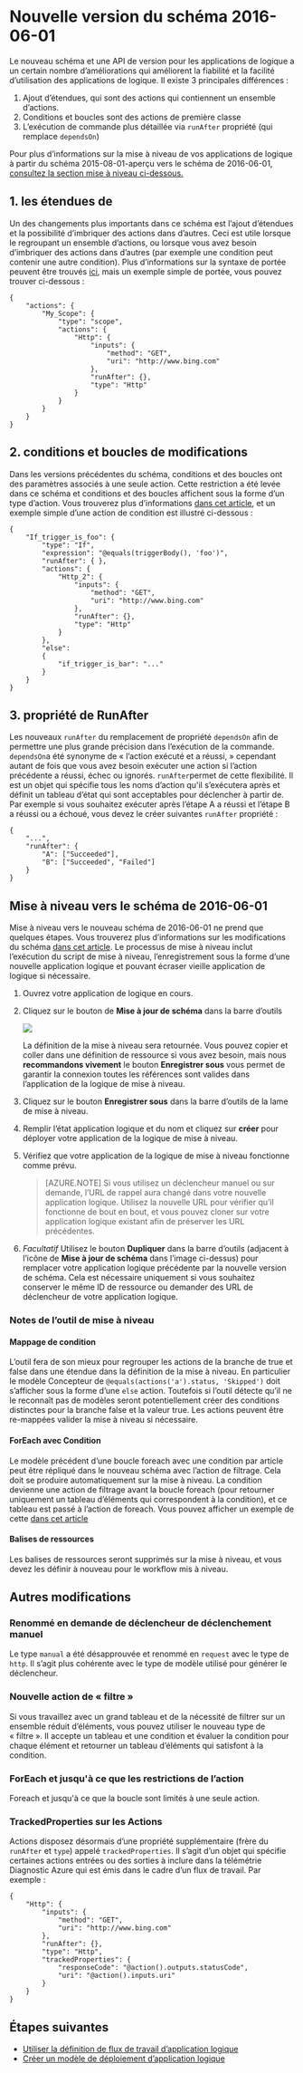 <properties 
    pageTitle="Nouvelle version du schéma 2016-06-01 | Microsoft Azure" 
    description="Apprenez à écrire la définition de JSON de la dernière version des applications de logique" 
    authors="jeffhollan" 
    manager="dwrede" 
    editor="" 
    services="logic-apps" 
    documentationCenter=""/>

<tags
    ms.service="logic-apps"
    ms.workload="integration"
    ms.tgt_pltfrm="na"
    ms.devlang="na"
    ms.topic="article"
    ms.date="07/25/2016"
    ms.author="jehollan"/>
    
# <a name="new-schema-version-2016-06-01"></a>Nouvelle version du schéma 2016-06-01

Le nouveau schéma et une API de version pour les applications de logique a un certain nombre d’améliorations qui améliorent la fiabilité et la facilité d’utilisation des applications de logique. Il existe 3 principales différences :

1. Ajout d’étendues, qui sont des actions qui contiennent un ensemble d’actions.
1. Conditions et boucles sont des actions de première classe
1. L’exécution de commande plus détaillée via `runAfter` propriété (qui remplace `dependsOn`)

Pour plus d’informations sur la mise à niveau de vos applications de logique à partir du schéma 2015-08-01-aperçu vers le schéma de 2016-06-01, [consultez la section mise à niveau ci-dessous.](#upgrading-to-2016-06-01-schema)


## <a name="1-scopes"></a>1. les étendues de

Un des changements plus importants dans ce schéma est l’ajout d’étendues et la possibilité d’imbriquer des actions dans d’autres.  Ceci est utile lorsque le regroupant un ensemble d’actions, ou lorsque vous avez besoin d’imbriquer des actions dans d’autres (par exemple une condition peut contenir une autre condition).  Plus d’informations sur la syntaxe de portée peuvent être trouvés [ici](app-service-logic-loops-and-scopes.md), mais un exemple simple de portée, vous pouvez trouver ci-dessous :


```
{
    "actions": {
        "My_Scope": {
            "type": "scope",
            "actions": {                
                "Http": {
                    "inputs": {
                        "method": "GET",
                        "uri": "http://www.bing.com"
                    },
                    "runAfter": {},
                    "type": "Http"
                }
            }
        }
    }
}
```

## <a name="2-conditions-and-loops-changes"></a>2. conditions et boucles de modifications

Dans les versions précédentes du schéma, conditions et des boucles ont des paramètres associés à une seule action.  Cette restriction a été levée dans ce schéma et conditions et des boucles affichent sous la forme d’un type d’action.  Vous trouverez plus d’informations [dans cet article](app-service-logic-loops-and-scopes.md), et un exemple simple d’une action de condition est illustré ci-dessous :

```
{
    "If_trigger_is_foo": {
        "type": "If",
        "expression": "@equals(triggerBody(), 'foo')",
        "runAfter": { },
        "actions": {
            "Http_2": {
                "inputs": {
                    "method": "GET",
                    "uri": "http://www.bing.com"
                },
                "runAfter": {},
                "type": "Http"
            }
        },
        "else": 
        {
            "if_trigger_is_bar": "..."
        }      
    }
}
```

## <a name="3-runafter-property"></a>3. propriété de RunAfter

Les nouveaux `runAfter` du remplacement de propriété `dependsOn` afin de permettre une plus grande précision dans l’exécution de la commande.  `dependsOn`a été synonyme de « l’action exécuté et a réussi, » cependant autant de fois que vous avez besoin exécuter une action si l’action précédente a réussi, échec ou ignorés.  `runAfter`permet de cette flexibilité.  Il est un objet qui spécifie tous les noms d’action qu'il s’exécutera après et définit un tableau d’état qui sont acceptables pour déclencher à partir de.  Par exemple si vous souhaitez exécuter après l’étape A a réussi et l’étape B a réussi ou a échoué, vous devez le créer suivantes `runAfter` propriété :

```
{
    "...",
    "runAfter": {
        "A": ["Succeeded"],
        "B": ["Succeeded", "Failed"]
    }
}
```

## <a name="upgrading-to-2016-06-01-schema"></a>Mise à niveau vers le schéma de 2016-06-01

Mise à niveau vers le nouveau schéma de 2016-06-01 ne prend que quelques étapes.  Vous trouverez plus d’informations sur les modifications du schéma [dans cet article](app-service-logic-schema-2016-04-01.md).  Le processus de mise à niveau inclut l’exécution du script de mise à niveau, l’enregistrement sous la forme d’une nouvelle application logique et pouvant écraser vieille application de logique si nécessaire.

1. Ouvrez votre application de logique en cours.
1. Cliquez sur le bouton de **Mise à jour de schéma** dans la barre d’outils
   
    ![][1]
   
    La définition de la mise à niveau sera retournée.  Vous pouvez copier et coller dans une définition de ressource si vous avez besoin, mais nous **recommandons vivement** le bouton **Enregistrer sous** vous permet de garantir la connexion toutes les références sont valides dans l’application de la logique de mise à niveau.
1. Cliquez sur le bouton **Enregistrer sous** dans la barre d’outils de la lame de mise à niveau.
1. Remplir l’état application logique et du nom et cliquez sur **créer** pour déployer votre application de la logique de mise à niveau.
1. Vérifiez que votre application de la logique de mise à niveau fonctionne comme prévu.

    >[AZURE.NOTE] Si vous utilisez un déclencheur manuel ou sur demande, l’URL de rappel aura changé dans votre nouvelle application logique.  Utilisez la nouvelle URL pour vérifier qu’il fonctionne de bout en bout, et vous pouvez cloner sur votre application logique existant afin de préserver les URL précédentes.

1. *Facultatif* Utilisez le bouton **Dupliquer** dans la barre d’outils (adjacent à l’icône de **Mise à jour de schéma** dans l’image ci-dessus) pour remplacer votre application logique précédente par la nouvelle version de schéma.  Cela est nécessaire uniquement si vous souhaitez conserver le même ID de ressource ou demander des URL de déclencheur de votre application logique.

### <a name="upgrade-tool-notes"></a>Notes de l’outil de mise à niveau

#### <a name="condition-mapping"></a>Mappage de condition

L’outil fera de son mieux pour regrouper les actions de la branche de true et false dans une étendue dans la définition de la mise à niveau.  En particulier le modèle Concepteur de `@equals(actions('a').status, 'Skipped')` doit s’afficher sous la forme d’une `else` action.  Toutefois si l’outil détecte qu’il ne le reconnaît pas de modèles seront potentiellement créer des conditions distinctes pour la branche false et la valeur true.  Les actions peuvent être re-mappées valider la mise à niveau si nécessaire.

#### <a name="foreach-with-condition"></a>ForEach avec Condition
  
Le modèle précédent d’une boucle foreach avec une condition par article peut être répliqué dans le nouveau schéma avec l’action de filtrage.  Cela doit se produire automatiquement sur la mise à niveau.  La condition devienne une action de filtrage avant la boucle foreach (pour retourner uniquement un tableau d’éléments qui correspondent à la condition), et ce tableau est passé à l’action de foreach.  Vous pouvez afficher un exemple de cette [dans cet article](app-service-logic-loops-and-scopes.md)

#### <a name="resource-tags"></a>Balises de ressources

Les balises de ressources seront supprimés sur la mise à niveau, et vous devez les définir à nouveau pour le workflow mis à niveau.

## <a name="other-changes"></a>Autres modifications

### <a name="manual-trigger-renamed-to-request-trigger"></a>Renommé en demande de déclencheur de déclenchement manuel

Le type `manual` a été désapprouvée et renommé en `request` avec le type de `http`.  Il s’agit plus cohérente avec le type de modèle utilisé pour générer le déclencheur.

### <a name="new-filter-action"></a>Nouvelle action de « filtre »

Si vous travaillez avec un grand tableau et de la nécessité de filtrer sur un ensemble réduit d’éléments, vous pouvez utiliser le nouveau type de « filtre ».  Il accepte un tableau et une condition et évaluer la condition pour chaque élément et retourner un tableau d’éléments qui satisfont à la condition.

### <a name="foreach-and-until-action-restrictions"></a>ForEach et jusqu'à ce que les restrictions de l’action

Foreach et jusqu'à ce que la boucle sont limités à une seule action.

### <a name="trackedproperties-on-actions"></a>TrackedProperties sur les Actions

Actions disposez désormais d’une propriété supplémentaire (frère du `runAfter` et `type`) appelé `trackedProperties`.  Il s’agit d’un objet qui spécifie certaines actions entrées ou des sorties à inclure dans la télémétrie Diagnostic Azure qui est émis dans le cadre d’un flux de travail.  Par exemple :

```
{                
    "Http": {
        "inputs": {
            "method": "GET",
            "uri": "http://www.bing.com"
        },
        "runAfter": {},
        "type": "Http",
        "trackedProperties": {
            "responseCode": "@action().outputs.statusCode",
            "uri": "@action().inputs.uri"
        }
    }
}
```

## <a name="next-steps"></a>Étapes suivantes
- [Utiliser la définition de flux de travail d’application logique](app-service-logic-author-definitions.md)
- [Créer un modèle de déploiement d’application logique](app-service-logic-create-deploy-template.md)


<!-- Image references -->
[1]: ./media/app-service-logic-schema-2016-04-01/upgradeButton.png
